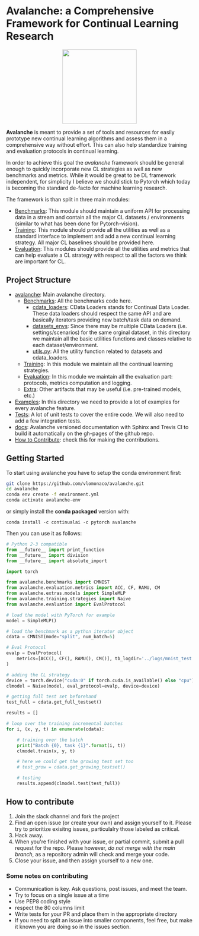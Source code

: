 # Avalanche: a Comprehensive Framework for Continual Learning Research

<p align="center">
<img src="https://www.continualai.org/images/continualai_research_logo.png" width="200"/>
</p>

**Avalanche** is meant to provide a set of tools and resources for easily 
prototype new continual learning algorithms and assess them in a comprehensive
way without effort. This can also help standardize training and evaluation 
protocols in continual learning. 

In order to achieve this goal the *avalanche* framework should be 
general enough to quickly incorporate new CL strategies as well as new 
benchmarks and metrics. While it would be great to be DL framework independent, 
for simplicity I believe we should stick to Pytorch which today is becoming 
the standard de-facto for machine learning research.

The framework is than split in three main modules:

- [Benchmarks](avalanche/benchmarks): This module should maintain a uniform
 API for processing data in  a stream and contain all the major CL datasets
 / environments (similar to what has been done for Pytorch-vision).
- [Training](avalanche/training): This module should provide all the
 utilities as well as a standard interface to implement and add a new
  continual learning strategy. All major CL baselines should be provided here.
- [Evaluation](avalanche/evaluation): This modules should provide all the
 utilities and metrics that can help evaluate a CL strategy with respect to
  all the factors we think are important for CL.
  
Project Structure
-----------------

- [avalanche](avalanche): Main avalanche directory.
    - [Benchmarks](avalanche/benchmarks): All the benchmarks code here.
        -  [cdata_loaders](avalanche/benchmarks/cdata_loaders): CData Loaders
         stands for Continual Data Loader. These data loaders should respect the
          same API and are basically iterators providing new batch/task data
           on demand.
        - [datasets_envs](avalanche/benchmarks/datasets_envs): Since there
         may be multiple CData Loaders (i.e. settings/scenarios) for the same
          orginal dataset, in this directory we maintain all the basic
           utilities functions and classes relative to each dataset/environment.
        - [utils.py](avalanche/benchmarks/utils.py): All the utility function
         related to datasets and cdata_loaders.
    - [Training](avalanche/training): In this module we maintain all the
     continual learning strategies.
    - [Evaluation](avalanche/evaluation): In this module we maintain all the
     evaluation part: protocols, metrics computation and logging.
    - [Extra](avalanche/extras): Other artifacts that may be useful (i.e. pre-trained models, etc.)
- [Examples](examples): In this directory we need to provide a lot of
 examples for every avalanche feature.
- [Tests](tests): A lot of unit tests to cover the entire code. We will also
 need to add a few integration tests.
- [docs](docs): Avalanche versioned documentation with Sphinx and Trevis CI
 to build it automatically on the gh-pages of the github repo.
- [How to Contribute](CONTRIBUTE.md): check this for making the contributions.


Getting Started
----------------

To start using avalanche you have to setup the conda environment first:

```bash
git clone https://github.com/vlomonaco/avalanche.git
cd avalanche
conda env create -f environment.yml
conda activate avalanche-env
```

or simply install the **conda packaged** version with:

    conda install -c continualai -c pytorch avalanche

Then you can use it as follows:

```python
# Python 2-3 compatible
from __future__ import print_function
from __future__ import division
from __future__ import absolute_import

import torch

from avalanche.benchmarks import CMNIST
from avalanche.evaluation.metrics import ACC, CF, RAMU, CM
from avalanche.extras.models import SimpleMLP
from avalanche.training.strategies import Naive
from avalanche.evaluation import EvalProtocol

# load the model with PyTorch for example
model = SimpleMLP()

# load the benchmark as a python iterator object
cdata = CMNIST(mode="split", num_batch=5)

# Eval Protocol
evalp = EvalProtocol(
    metrics=[ACC(), CF(), RAMU(), CM()], tb_logdir='../logs/mnist_test'
)

# adding the CL strategy
device = torch.device("cuda:0" if torch.cuda.is_available() else "cpu")
clmodel = Naive(model, eval_protocol=evalp, device=device)

# getting full test set beforehand
test_full = cdata.get_full_testset()

results = []

# loop over the training incremental batches
for i, (x, y, t) in enumerate(cdata):

    # training over the batch
    print("Batch {0}, task {1}".format(i, t))
    clmodel.train(x, y, t)

    # here we could get the growing test set too
    # test_grow = cdata.get_growing_testset()

    # testing
    results.append(clmodel.test(test_full))
```


How to contribute
----------------
1. Join the slack channel and fork the project
2. Find an open issue (or create your own) and assign yourself to it. Please try to prioritize exisitng issues, particulalry those labeled as critical. 
3. Hack away. 
4. When you're finished with your issue, or partial commit, submit a pull request for the repo. Please however, *do not merge with the main branch*, as a repository admin will check and merge your code. 
5. Close your issue, and then assign yourself to a new one.  

### Some notes on contributing
* Communication is key. Ask questions, post issues, and meet the team. 
* Try to focus on a single issue at a time
* Use PEP8 coding style
* respect the 80 columns limit
* Write tests for your PR and place them in the appropriate directory
* If you need to split an issue into smaller components, feel free, but make it known you are doing so in the issues section. 
